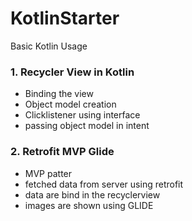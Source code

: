 # KotlinStarter
Basic Kotlin Usage

### 1. Recycler View in Kotlin
  - Binding the view
  - Object model creation
  - Clicklistener using interface
  - passing object model in intent
  
  ### 2. Retrofit MVP Glide
  - MVP patter
  - fetched data from server using retrofit
  - data are bind in the recyclerview
  - images are shown using GLIDE
